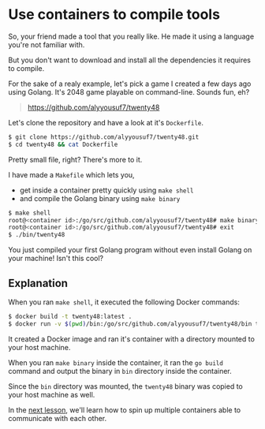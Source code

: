 # Use containers to compile tools
So, your friend made a tool that you really like. He made it using a language you're not familiar with.

But you don't want to download and install all the dependencies it requires to compile.

For the sake of a realy example, let's pick a game I created a few days ago using Golang. It's 2048 game playable on command-line. Sounds fun, eh?

>https://github.com/alyyousuf7/twenty48

Let's clone the repository and have a look at it's `Dockerfile`.

```bash
$ git clone https://github.com/alyyousuf7/twenty48.git
$ cd twenty48 && cat Dockerfile
```

Pretty small file, right? There's more to it.

I have made a `Makefile` which lets you,
- get inside a container pretty quickly using `make shell`
- and compile the Golang binary using `make binary`

```bash
$ make shell
root@<container id>:/go/src/github.com/alyyousuf7/twenty48# make binary
root@<container id>:/go/src/github.com/alyyousuf7/twenty48# exit
$ ./bin/twenty48
```

You just compiled your first Golang program without even install Golang on your machine! Isn't this cool?

## Explanation
When you ran `make shell`, it executed the following Docker commands:

```bash
$ docker build -t twenty48:latest .
$ docker run -v $(pwd)/bin:/go/src/github.com/alyyousuf7/twenty48/bin twenty48:latest
```

It created a Docker image and ran it's container with a directory mounted to your host machine.

When you ran `make binary` inside the container, it ran the `go build` command and output the binary in `bin` directory inside the container.

Since the `bin` directory was mounted, the `twenty48` binary was copied to your host machine as well.

In the [next lesson](/lesson-9), we'll learn how to spin up multiple containers able to communicate with each other.